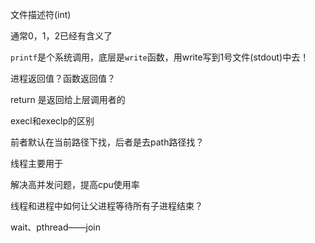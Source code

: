 文件描述符(int)

通常0，1，2已经有含义了



`printf`是个系统调用，底层是`write`函数，用write写到1号文件(stdout)中去！





进程返回值？函数返回值？

return 是返回给上层调用者的





execl和execlp的区别

前者默认在当前路径下找，后者是去path路径找？



线程主要用于

解决高并发问题，提高cpu使用率



线程和进程中如何让父进程等待所有子进程结束？

wait、pthread——join